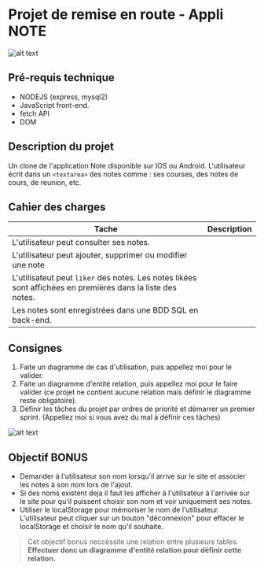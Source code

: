 # Projet de remise en route - Appli NOTE

![alt text](../React/Cours/Note.png)

## Pré-requis technique
- NODEJS (express, mysql2)
- JavaScript front-end.
- fetch API
- DOM

## Description du projet
Un clone de l'application Note disponible sur IOS ou Android.
L'utilisateur écrit dans un `<textarea>` des notes comme : ses courses, des notes de cours, de reunion, etc.

## Cahier des charges
|Tache|Description|
|-|-|
|L'utilisateur peut consulter ses notes.||
|L'utilisateur peut ajouter, supprimer ou modifier une note||
|L'utilisateut peut `liker` des notes. Les notes likées sont affichées en premières dans la liste des notes.||
|Les notes sont enregistrées dans une BDD SQL en back-end.||

## Consignes
1. Faite un diagramme de cas d'utilisation, puis appellez moi pour le valider.
2. Faite un diagramme d'entité relation, puis appellez moi pour le faire valider (ce projet ne contient aucune relation mais définir le diagramme reste obligatoire).
3. Définir les tâches du projet par ordres de priorité et démarrer un premier sprint. (Appellez moi si vous avez du mal à définir ces tâches) 

![alt text](../React/Cours/Note.png)


## Objectif BONUS
- Demander à l'utilisateur son nom lorsqu'il arrive sur le site et associer les notes à son nom lors de l'ajout.
- Si des noms existent deja il faut les afficher à l'utilisateur à l'arrivée sur le site pour qu'il puissent choisir son nom et voir uniquement ses notes.
- Utiliser le localStorage pour mémoriser le nom de l'utilisateur. L'utilisateur peut cliquer sur un bouton "déconnexion" pour effacer le localStorage et choisir le nom qu'il souhaite.
> Cet objectif bonus neccéssite une relation entre plusieurs tables. **Effectuer donc un diagramme d'entité relation pour définir cette relation.**